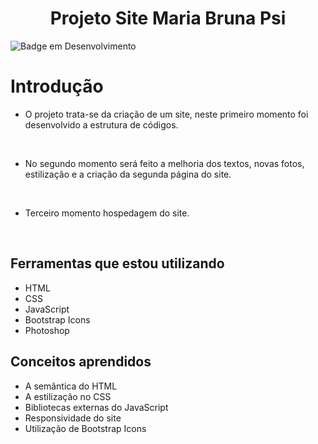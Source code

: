 

<h1 align="center"> Projeto Site Maria Bruna Psi </h1>

![Badge em Desenvolvimento](http://img.shields.io/static/v1?label=STATUS&message=EM%20DESENVOLVIMENTO&color=GREEN&style=for-the-badge)

# Introdução

* O projeto trata-se da criação de um site, neste primeiro momento foi desenvolvido a estrutura de códigos.

<br>

- No segundo momento será feito a melhoria dos textos, novas fotos, estilização e a criação da segunda página do site.

<br>

- Terceiro momento hospedagem do site.

<br>

## Ferramentas que estou utilizando

- HTML 
- CSS
- JavaScript
- Bootstrap Icons
- Photoshop 

## Conceitos aprendidos

- A semântica do HTML
- A estilização no CSS
- Bibliotecas externas do JavaScript
- Responsividade do site
- Utilização de Bootstrap Icons
